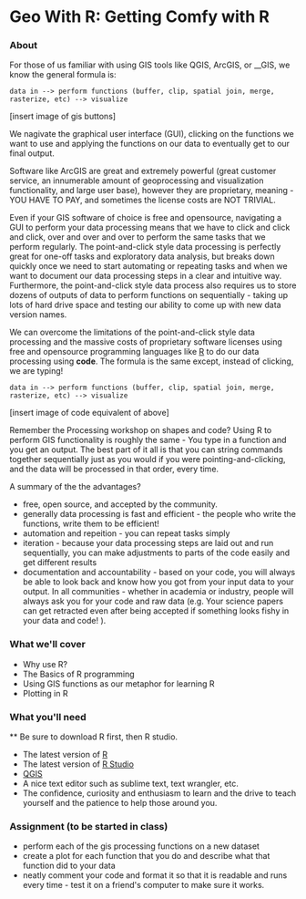 # Geo With R: Getting Comfy with R 

### About
For those of us familiar with using GIS tools like QGIS, ArcGIS, or __GIS, we know the general formula is:

	data in --> perform functions (buffer, clip, spatial join, merge, rasterize, etc) --> visualize

[insert image of gis buttons]

We nagivate the graphical user interface (GUI), clicking on the functions we want to use and applying the functions on our data to eventually get to our final output. 

Software like ArcGIS are great and extremely powerful (great customer service, an innumerable amount of geoprocessing and visualization functionality, and large user base), however they are proprietary, meaning - YOU HAVE TO PAY, and sometimes the license costs are NOT TRIVIAL. 

Even if your GIS software of choice is free and opensource, navigating a GUI to perform your data processing means that we have to click and click and click, over and over and over to perform the same tasks that we perform regularly. The point-and-click style data processing is perfectly great for one-off tasks and exploratory data analysis, but breaks down quickly once we need to start automating or repeating tasks and when we want to document our data processing steps in a clear and intuitive way. Furthermore, the point-and-click style data process also requires us to store dozens of outputs of data to perform functions on sequentially - taking up lots of hard drive space and testing our ability to come up with new data version names.
 

We can overcome the limitations of the point-and-click style data processing and the massive costs of proprietary software licenses using free and opensource programming languages like [R](http://www.r-project.org/) to do our data processing using **code**. The formula is the same except, instead of clicking, we are typing! 

	data in --> perform functions (buffer, clip, spatial join, merge, rasterize, etc) --> visualize
	

[insert image of code equivalent of above]

Remember the Processing workshop on shapes and code? Using R to perform GIS functionality is roughly the same - You type in a function and you get an output. The best part of it all is that you can string commands together sequentially just as you would if you were pointing-and-clicking, and the data will be processed in that order, every time. 

A summary of the the advantages? 

+ free, open source, and accepted by the community.
+ generally data processing is fast and efficient - the people who write the functions, write them to be efficient! 
+ automation and repeition - you can repeat tasks simply
+ iteration - because your data processing steps are laid out and run sequentially, you can make adjustments to parts of the code easily and get different results
+ documentation and accountability - based on your code, you will always be able to look back and know how you got from your input data to your output. In all communities - whether in academia or industry, people will always ask you for your code and raw data (e.g. Your science papers can get retracted even after being accepted if something looks fishy in your data and code! ). 


### What we'll cover

+ Why use R?
+ The Basics of R programming 
+ Using GIS functions as our metaphor for learning R 
+ Plotting in R


### What you'll need

** Be sure to download R first, then R studio. 

+ The latest version of [R](http://www.r-project.org/) 
+ The latest version of [R Studio](http://www.rstudio.com/)
+ [QGIS](http://www.qgis.org/en/site/)
+ A nice text editor such as sublime text, text wrangler, etc.
+ The confidence, curiosity and enthusiasm to learn and the drive to teach yourself and the patience to help those around you.


### Assignment (to be started in class)
+ perform each of the gis processing functions on a new dataset
+ create a plot for each function that you do and describe what that function did to your data
+ neatly comment your code and format it so that it is readable and runs every time - test it on a friend's computer to make sure it works.